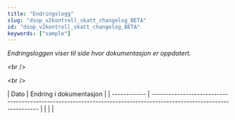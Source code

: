 ```yaml
---
title: "Endringslogg"
slug: "dsop_v2kontroll_skatt_changelog_BETA"
id: "dsop_v2kontroll_skatt_changelog_BETA"
keywords: ["sample"]
---
```


*Endringsloggen viser til side hvor dokumentasjon er oppdatert.*

<br \/>

<br \/>

| Dato       | Endring i dokumentasjon                                                                                            |
| ------------ | -------------------------------------------------------------------------------------------------------------------- |  | |                                                                                                                    |